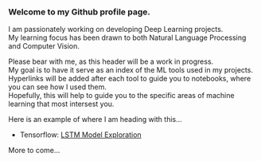 ### Welcome to my Github profile page.

I am passionately working on developing Deep Learning projects.  
My learning focus has been drawn to both Natural Language Processing and Computer Vision.

Please bear with me, as this header will be a work in progress.  
My goal is to have it serve as an index of the ML tools used in my projects.  
Hyperlinks will be added after each tool to guide you to notebooks, where you can see how I used them.  
Hopefully, this will help to guide you to the specific areas of machine learning that most intersest you.  

Here is an example of where I am heading with this...  
- Tensorflow: [LSTM Model Exploration](https://github.com/christianspybrook/lstm_sentiment_analysis/blob/master/lstm_model_exploration/lstm_model_exploration_nb/lstm_model_exploration.ipynb)  

More to come...
